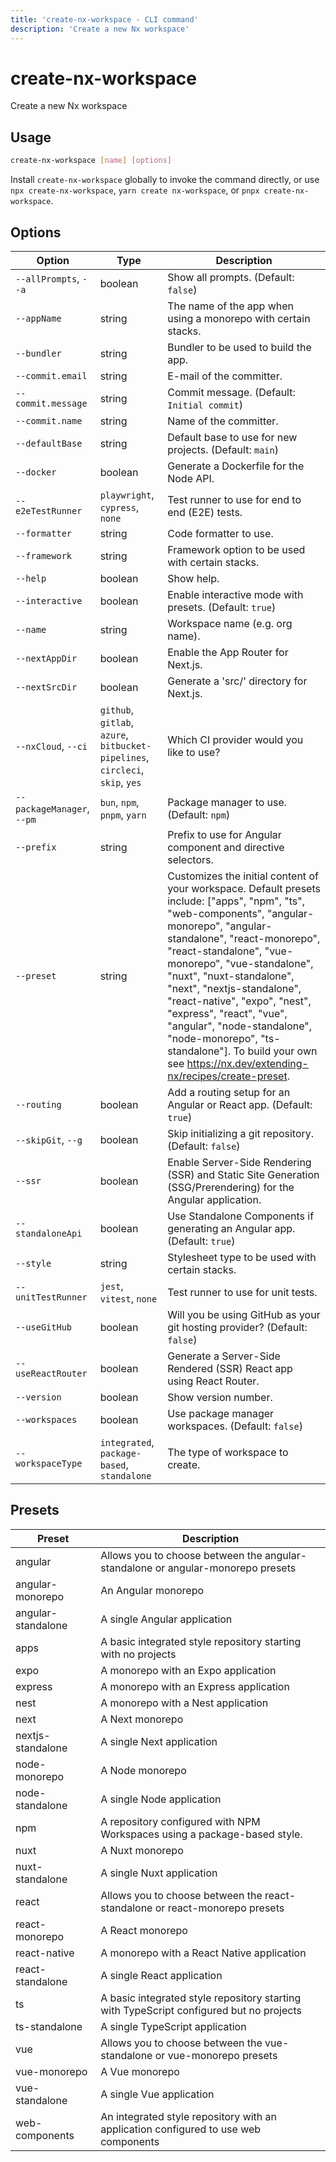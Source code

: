 ```yaml
---
title: 'create-nx-workspace - CLI command'
description: 'Create a new Nx workspace'
---
```


# create-nx-workspace

Create a new Nx workspace

## Usage

```bash
create-nx-workspace [name] [options]
```

Install `create-nx-workspace` globally to invoke the command directly, or use `npx create-nx-workspace`, `yarn create nx-workspace`, or `pnpx create-nx-workspace`.

## Options

| Option                     | Type                                                                          | Description                                                                                                                                                                                                                                                                                                                                                                                                                                                                                       |
| -------------------------- | ----------------------------------------------------------------------------- | ------------------------------------------------------------------------------------------------------------------------------------------------------------------------------------------------------------------------------------------------------------------------------------------------------------------------------------------------------------------------------------------------------------------------------------------------------------------------------------------------- |
| `--allPrompts`, `--a`      | boolean                                                                       | Show all prompts. (Default: `false`)                                                                                                                                                                                                                                                                                                                                                                                                                                                              |
| `--appName`                | string                                                                        | The name of the app when using a monorepo with certain stacks.                                                                                                                                                                                                                                                                                                                                                                                                                                    |
| `--bundler`                | string                                                                        | Bundler to be used to build the app.                                                                                                                                                                                                                                                                                                                                                                                                                                                              |
| `--commit.email`           | string                                                                        | E-mail of the committer.                                                                                                                                                                                                                                                                                                                                                                                                                                                                          |
| `--commit.message`         | string                                                                        | Commit message. (Default: `Initial commit`)                                                                                                                                                                                                                                                                                                                                                                                                                                                       |
| `--commit.name`            | string                                                                        | Name of the committer.                                                                                                                                                                                                                                                                                                                                                                                                                                                                            |
| `--defaultBase`            | string                                                                        | Default base to use for new projects. (Default: `main`)                                                                                                                                                                                                                                                                                                                                                                                                                                           |
| `--docker`                 | boolean                                                                       | Generate a Dockerfile for the Node API.                                                                                                                                                                                                                                                                                                                                                                                                                                                           |
| `--e2eTestRunner`          | `playwright`, `cypress`, `none`                                               | Test runner to use for end to end (E2E) tests.                                                                                                                                                                                                                                                                                                                                                                                                                                                    |
| `--formatter`              | string                                                                        | Code formatter to use.                                                                                                                                                                                                                                                                                                                                                                                                                                                                            |
| `--framework`              | string                                                                        | Framework option to be used with certain stacks.                                                                                                                                                                                                                                                                                                                                                                                                                                                  |
| `--help`                   | boolean                                                                       | Show help.                                                                                                                                                                                                                                                                                                                                                                                                                                                                                        |
| `--interactive`            | boolean                                                                       | Enable interactive mode with presets. (Default: `true`)                                                                                                                                                                                                                                                                                                                                                                                                                                           |
| `--name`                   | string                                                                        | Workspace name (e.g. org name).                                                                                                                                                                                                                                                                                                                                                                                                                                                                   |
| `--nextAppDir`             | boolean                                                                       | Enable the App Router for Next.js.                                                                                                                                                                                                                                                                                                                                                                                                                                                                |
| `--nextSrcDir`             | boolean                                                                       | Generate a 'src/' directory for Next.js.                                                                                                                                                                                                                                                                                                                                                                                                                                                          |
| `--nxCloud`, `--ci`        | `github`, `gitlab`, `azure`, `bitbucket-pipelines`, `circleci`, `skip`, `yes` | Which CI provider would you like to use?                                                                                                                                                                                                                                                                                                                                                                                                                                                          |
| `--packageManager`, `--pm` | `bun`, `npm`, `pnpm`, `yarn`                                                  | Package manager to use. (Default: `npm`)                                                                                                                                                                                                                                                                                                                                                                                                                                                          |
| `--prefix`                 | string                                                                        | Prefix to use for Angular component and directive selectors.                                                                                                                                                                                                                                                                                                                                                                                                                                      |
| `--preset`                 | string                                                                        | Customizes the initial content of your workspace. Default presets include: ["apps", "npm", "ts", "web-components", "angular-monorepo", "angular-standalone", "react-monorepo", "react-standalone", "vue-monorepo", "vue-standalone", "nuxt", "nuxt-standalone", "next", "nextjs-standalone", "react-native", "expo", "nest", "express", "react", "vue", "angular", "node-standalone", "node-monorepo", "ts-standalone"]. To build your own see https://nx.dev/extending-nx/recipes/create-preset. |
| `--routing`                | boolean                                                                       | Add a routing setup for an Angular or React app. (Default: `true`)                                                                                                                                                                                                                                                                                                                                                                                                                                |
| `--skipGit`, `--g`         | boolean                                                                       | Skip initializing a git repository. (Default: `false`)                                                                                                                                                                                                                                                                                                                                                                                                                                            |
| `--ssr`                    | boolean                                                                       | Enable Server-Side Rendering (SSR) and Static Site Generation (SSG/Prerendering) for the Angular application.                                                                                                                                                                                                                                                                                                                                                                                     |
| `--standaloneApi`          | boolean                                                                       | Use Standalone Components if generating an Angular app. (Default: `true`)                                                                                                                                                                                                                                                                                                                                                                                                                         |
| `--style`                  | string                                                                        | Stylesheet type to be used with certain stacks.                                                                                                                                                                                                                                                                                                                                                                                                                                                   |
| `--unitTestRunner`         | `jest`, `vitest`, `none`                                                      | Test runner to use for unit tests.                                                                                                                                                                                                                                                                                                                                                                                                                                                                |
| `--useGitHub`              | boolean                                                                       | Will you be using GitHub as your git hosting provider? (Default: `false`)                                                                                                                                                                                                                                                                                                                                                                                                                         |
| `--useReactRouter`         | boolean                                                                       | Generate a Server-Side Rendered (SSR) React app using React Router.                                                                                                                                                                                                                                                                                                                                                                                                                               |
| `--version`                | boolean                                                                       | Show version number.                                                                                                                                                                                                                                                                                                                                                                                                                                                                              |
| `--workspaces`             | boolean                                                                       | Use package manager workspaces. (Default: `false`)                                                                                                                                                                                                                                                                                                                                                                                                                                                |
| `--workspaceType`          | `integrated`, `package-based`, `standalone`                                   | The type of workspace to create.                                                                                                                                                                                                                                                                                                                                                                                                                                                                  |

## Presets

| Preset             | Description                                                                             |
| ------------------ | --------------------------------------------------------------------------------------- |
| angular            | Allows you to choose between the angular-standalone or angular-monorepo presets         |
| angular-monorepo   | An Angular monorepo                                                                     |
| angular-standalone | A single Angular application                                                            |
| apps               | A basic integrated style repository starting with no projects                           |
| expo               | A monorepo with an Expo application                                                     |
| express            | A monorepo with an Express application                                                  |
| nest               | A monorepo with a Nest application                                                      |
| next               | A Next monorepo                                                                         |
| nextjs-standalone  | A single Next application                                                               |
| node-monorepo      | A Node monorepo                                                                         |
| node-standalone    | A single Node application                                                               |
| npm                | A repository configured with NPM Workspaces using a package-based style.                |
| nuxt               | A Nuxt monorepo                                                                         |
| nuxt-standalone    | A single Nuxt application                                                               |
| react              | Allows you to choose between the react-standalone or react-monorepo presets             |
| react-monorepo     | A React monorepo                                                                        |
| react-native       | A monorepo with a React Native application                                              |
| react-standalone   | A single React application                                                              |
| ts                 | A basic integrated style repository starting with TypeScript configured but no projects |
| ts-standalone      | A single TypeScript application                                                         |
| vue                | Allows you to choose between the vue-standalone or vue-monorepo presets                 |
| vue-monorepo       | A Vue monorepo                                                                          |
| vue-standalone     | A single Vue application                                                                |
| web-components     | An integrated style repository with an application configured to use web components     |

